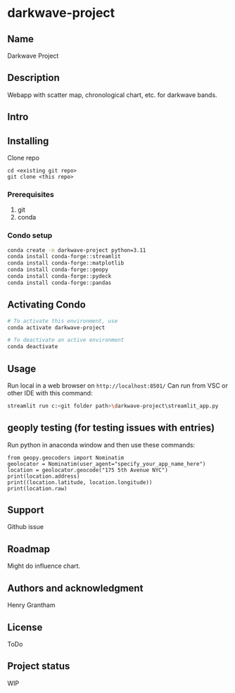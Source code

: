 # darkwave-project

## Name
Darkwave Project

## Description
Webapp with scatter map, chronological chart, etc. for darkwave bands.

## Intro

## Installing
Clone repo 
```
cd <existing git repo>
git clone <this repo>
```
### Prerequisites
1. git
2. conda

### Condo setup
```bash
conda create -n darkwave-project python=3.11
conda install conda-forge::streamlit
conda install conda-forge::matplotlib
conda install conda-forge::geopy
conda install conda-forge::pydeck
conda install conda-forge::pandas
```

## Activating Condo
```bash
# To activate this environment, use
conda activate darkwave-project

# To deactivate an active environment
conda deactivate
```

## Usage
Run local in a web browser on `http://localhost:8501/`
Can run from VSC or other IDE with this command:
```bash
streamlit run c:<git folder path>\darkwave-project\streamlit_app.py
```







## geoply testing (for testing issues with entries)
Run python in anaconda window and then use these commands:
```
from geopy.geocoders import Nominatim
geolocator = Nominatim(user_agent="specify_your_app_name_here")
location = geolocator.geocode("175 5th Avenue NYC")
print(location.address)
print((location.latitude, location.longitude))
print(location.raw)
```



## Support
Github issue

## Roadmap
Might do influence chart.

## Authors and acknowledgment
Henry Grantham

## License
ToDo

## Project status
WIP

